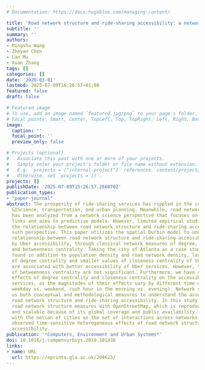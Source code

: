 ```yaml
---
# Documentation: https://docs.hugoblox.com/managing-content/

title: 'Road network structure and ride-sharing accessibility: a network science perspective'
subtitle: ''
summary: ''
authors:
- Mingshu Wang
- Zheyan Chen
- Lan Mu
- Xuan Zhang
tags: []
categories: []
date: '2020-03-01'
lastmod: 2025-07-09T16:26:57+01:00
featured: false
draft: false

# Featured image
# To use, add an image named `featured.jpg/png` to your page's folder.
# Focal points: Smart, Center, TopLeft, Top, TopRight, Left, Right, BottomLeft, Bottom, BottomRight.
image:
  caption: ''
  focal_point: ''
  preview_only: false

# Projects (optional).
#   Associate this post with one or more of your projects.
#   Simply enter your project's folder or file name without extension.
#   E.g. `projects = ["internal-project"]` references `content/project/deep-learning/index.md`.
#   Otherwise, set `projects = []`.
projects: []
publishDate: '2025-07-09T15:26:57.266070Z'
publication_types:
- "paper-journal"
abstract: The prosperity of ride-sharing services has rippled in the communities of
  GIScience, transportation, and urban planning. Meanwhile, road network structure
  has been analyzed from a network science perspective that focuses on nodes and relational
  links and aims to predictive models. However, limited empirical studies have explored
  the relationship between road network structure and ride-sharing accessibility through
  such perspective. This paper utilizes the spatial Durbin model to understand the
  relationship between road network structure and ride-sharing accessibility, proxied
  by Uber accessibility, through classical network measures of degree, closeness,
  and betweenness centrality. Taking the city of Atlanta as a case study, we have
  found in addition to population density and road network density, larger values
  of degree centrality and smaller values of closeness centrality of the road network
  are associated with better accessibility of Uber services. However, the effects
  of betweenness centrality are not significant. Furthermore, we have revealed heterogeneous
  effects of degree centrality and closeness centrality on the accessibility of Uber
  services, as the magnitudes of their effects vary by different time windows (i.e.,
  weekday vs. weekend, rush hour in the morning vs. evening). Network science provides
  us both conceptual and methodological measures to understand the association between
  road network structure and ride-sharing accessibility. In this study, we constructed
  road network structure measures with OpenStreetMap, which is reproducible, replicable,
  and scalable because of its global coverage and public availability. The study resonates
  with the notion of cities as the set of interactions across networks, as we have
  observed time-sensitive heterogeneous effects of road network structure on ride-sharing
  accessibility.
publication: '*Computers, Environment and Urban Systems*'
doi: 10.1016/j.compenvurbsys.2019.101430
links:
- name: URL
  url: https://eprints.gla.ac.uk/244623/
---
```

